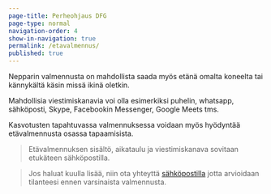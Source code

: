 ```yaml
---
page-title: Perheohjaus DFG
page-type: normal
navigation-order: 4
show-in-navigation: true
permalink: /etavalmennus/
published: true
---
```





Nepparin valmennusta on mahdollista saada myös etänä omalta koneelta tai kännykältä käsin missä ikinä oletkin.

Mahdollisia viestimiskanavia voi olla esimerkiksi puhelin, whatsapp, sähköposti, Skype, Facebookin Messenger, Google Meets tms.

Kasvotusten tapahtuvassa valmennuksessa voidaan myös hyödyntää etävalmennusta osassa tapaamisista.

> Etävalmennuksen sisältö, aikataulu ja viestimiskanava sovitaan etukäteen sähköpostilla.

> Jos haluat kuulla lisää, niin ota yhteyttä [sähköpostilla](/ota-yhteytta) jotta arvioidaan tilanteesi ennen varsinaista valmennusta.
